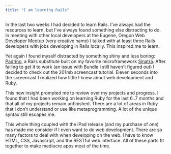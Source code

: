 ```yaml
---
title: "I am learning Rails"
---
```


In the last two weeks I had decided to learn Rails. I've always had the resources to learn, but I've always found something else distracting to do. In meeting with other local developers at the Eugene, Oregon Web Developer Meetup (very creative name) I talked with at least three Rails developers with jobs developing in Rails locally. This inspired me to learn.

Yet again I found myself distracted by something shiny and less boring: [Padrino][0], a Rails substitute built on my favorite microframework [Sinatra][1]. After failing to get it to work (an issue with Bundle I still haven't figured out) I decided to check out the 201mb screencast tutorial. Eleven seconds into the screencast I realized how little I knew about web development and Ruby.

This new insight prompted me to review over my projects and progress. I found that I had been working on learning Ruby for the last 6..7 months and that all of my projects remain unfinished. There are a lot of areas in Ruby that I don't understand or use like metaprogramming. A lot of the unique syntax still escapes me.

This whole thing coupled with the iPad release (and my purchase of one) has made me consider if I even want to do web development. There are so many factors to deal with when developing on the web. I have to know HTML, CSS, Javascript, and the RESTful web interface. All of these parts fit together to make mediocre apps most of the time.

[0]: http://www.padrinorb.com/
[1]: http://www.sinatrarb.com/
